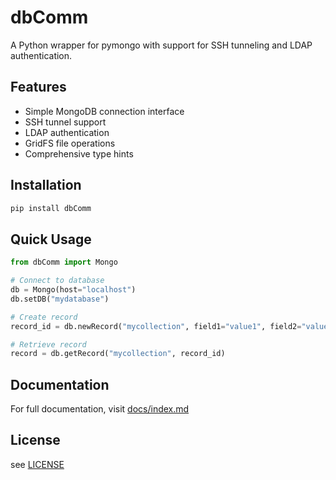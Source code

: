# dbComm

A Python wrapper for pymongo with support for SSH tunneling and LDAP authentication.

## Features

- Simple MongoDB connection interface
- SSH tunnel support
- LDAP authentication
- GridFS file operations
- Comprehensive type hints

## Installation

```bash
pip install dbComm
```

## Quick Usage

```python
from dbComm import Mongo

# Connect to database
db = Mongo(host="localhost")
db.setDB("mydatabase")

# Create record
record_id = db.newRecord("mycollection", field1="value1", field2="value2")

# Retrieve record
record = db.getRecord("mycollection", record_id)
```

## Documentation

For full documentation, visit [docs/index.md](docs/index.md)

## License
see [LICENSE](LICENSE.md)